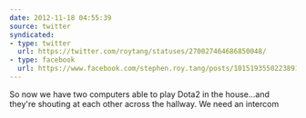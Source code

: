 ```yaml
---
date: 2012-11-18 04:55:39
source: twitter
syndicated:
- type: twitter
  url: https://twitter.com/roytang/statuses/270027464686850048/
- type: facebook
  url: https://www.facebook.com/stephen.roy.tang/posts/10151935502238912
---
```


So now we have two computers able to play Dota2 in the house...and they're shouting at each other across the hallway. We need an intercom